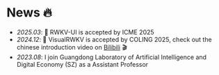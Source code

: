 # News 🔥
- *2025.03*: 🎉 RWKV-UI is accepted by ICME 2025
- *2024.12*: 🎉 VisualRWKV is accepted by COLING 2025, check out the chinese introduction video on [Bilibili](https://www.bilibili.com/video/BV1e2CGYGEm6) 🎬
- *2023.08*: I join Guangdong Laboratory of Artificial Intelligence and Digital Economy (SZ) as a Assistant Professor
